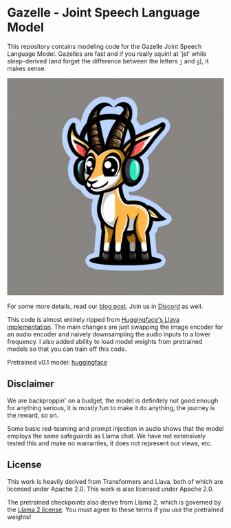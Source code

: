 # Gazelle - Joint Speech Language Model

This repository contains modeling code for the Gazelle Joint Speech Language Model. Gazelles are fast and if you really squint at 'jsl' while sleep-derived (and forget the difference between the letters `j` and `g`), it makes sense.

![gazelle wearing headphones, cartoon style](logo.webp)

For some more details, read our [blog post](https://tincans.ai/slm). Join us in [Discord](https://discord.gg/qyC5h3FSzU) as well.

This code is almost entirely ripped from [Huggingface's Llava implementation](https://github.com/huggingface/transformers/blob/f7ef7cec6c6c162087421f36a17eabdbb223579d/src/transformers/models/llava/modeling_llava.py). The main changes are just swapping the image encoder for an audio encoder and naively downsampling the audio inputs to a lower frequency. I also added ability to load model weights from pretrained models so that you can train off this code. 

Pretrained v0.1 model: [huggingface](https://huggingface.co/tincans-ai/gazelle-v0.1)

## Disclaimer

We are backproppin' on a budget, the model is definitely not good enough for anything serious, it is mostly fun to make it do anything, the journey is the reward, so on.

Some basic red-teaming and prompt injection in audio shows that the model employs the same safeguards as Llama chat. We have not extensively tested this and make no warranties, it does not represent our views, etc.

## License

This work is heavily derived from Transformers and Llava, both of which are licensed under Apache 2.0. This work is also licensed under Apache 2.0.

The pretrained checkpoints also derive from Llama 2, which is governed by the [Llama 2 license](https://ai.meta.com/llama/license/). You must agree to these terms if you use the pretrained weights!